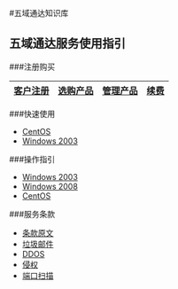 <!-- --- title: 五域通达知识库 -->
#五域通达知识库

## 五域通达服务使用指引


###注册购买

[客户注册](/2012-11-22-how-to-sign-up) | [选购产品](/buy-products) |[管理产品](/manage-products) |[续费](/2012-12-24-how-to-renew)
------------------------------|--------------------|-------------|-----

###快速使用

*  [CentOS](/tag/centos上手)
*  [Windows 2003](/tag/windows2003上手/)

###操作指引

*  [Windows 2003](/2012-11-15-start-using-win2003)
*  [Windows 2008](/2012-12-03-windows-2008-basic-settings)
*  [CentOS](/centos-basic-security-settings)

###服务条款

*  [条款原文](http://www.51hosting.com/legal.html)
*  [垃圾邮件](/spam-email)
*  [DDOS](/ddos)
*  [侵权](/dcma)
*  [端口扫描](/port-scan)